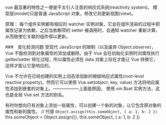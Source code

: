 vue 最显著的特性之一便是不太引人注意的响应式系统(reactivity system)。
模型层(model)只是普通 JavaScript 对象，修改它则更新视图(view)。


原理：
每个组件实例都有相应的 watcher 实例对象，它会在组件渲染的过程中把属性记录为依赖，之后当依赖项的 setter 被调用时，会通知 watcher 重新计算，从而致使它关联的组件得以更新。



###　变化检测问题
受现代 JavaScript 的限制（以及废弃 Object.observe），Vue 不能检测到对象属性的添加或删除。由于 Vue 会在初始化实例时对属性执行 getter/setter 转化过程，所以属性必须在 data 对象上存在才能让 Vue 转换它，这样才能让它是响应的。


Vue 不允许在已经创建的实例上动态添加新的根级响应式属性(root-level reactive property)。然而它可以使用 Vue.set(object, key, value) 方法将响应属性添加到嵌套的对象上。——————上面是原因。
使用 vm.$set 实例方法，这也是全局 Vue.set 方法的别名。


有时你想向已有对象上添加一些属性，可以创建一个新的对象，让它包含原对象的属性和新的属性。
// 代替 `Object.assign(this.someObject, { a: 1, b: 2 })`
this.someObject = Object.assign({}, this.someObject, { a: 1, b: 2 })
